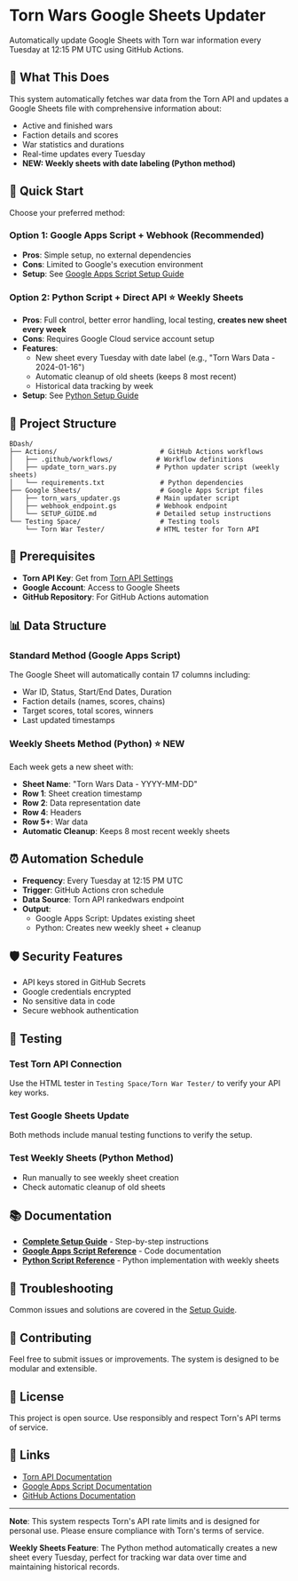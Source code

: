 # Torn Wars Google Sheets Updater

Automatically update Google Sheets with Torn war information every Tuesday at 12:15 PM UTC using GitHub Actions.

## 🎯 What This Does

This system automatically fetches war data from the Torn API and updates a Google Sheets file with comprehensive information about:
- Active and finished wars
- Faction details and scores
- War statistics and durations
- Real-time updates every Tuesday
- **NEW: Weekly sheets with date labeling (Python method)**

## 🚀 Quick Start

Choose your preferred method:

### Option 1: Google Apps Script + Webhook (Recommended)
- **Pros**: Simple setup, no external dependencies
- **Cons**: Limited to Google's execution environment
- **Setup**: See [Google Apps Script Setup Guide](Google%20Sheets/SETUP_GUIDE.md#option-1-google-apps-script--webhook-recommended)

### Option 2: Python Script + Direct API ⭐ **Weekly Sheets**
- **Pros**: Full control, better error handling, local testing, **creates new sheet every week**
- **Cons**: Requires Google Cloud service account setup
- **Features**: 
  - New sheet every Tuesday with date label (e.g., "Torn Wars Data - 2024-01-16")
  - Automatic cleanup of old sheets (keeps 8 most recent)
  - Historical data tracking by week
- **Setup**: See [Python Setup Guide](Google%20Sheets/SETUP_GUIDE.md#option-2-python-script--direct-api-weekly-sheets)

## 📁 Project Structure

```
BDash/
├── Actions/                          # GitHub Actions workflows
│   ├── .github/workflows/           # Workflow definitions
│   ├── update_torn_wars.py          # Python updater script (weekly sheets)
│   └── requirements.txt              # Python dependencies
├── Google Sheets/                    # Google Apps Script files
│   ├── torn_wars_updater.gs         # Main updater script
│   ├── webhook_endpoint.gs          # Webhook endpoint
│   └── SETUP_GUIDE.md               # Detailed setup instructions
└── Testing Space/                    # Testing tools
    └── Torn War Tester/             # HTML tester for Torn API
```

## 🔧 Prerequisites

- **Torn API Key**: Get from [Torn API Settings](https://www.torn.com/preferences.php#tab=api)
- **Google Account**: Access to Google Sheets
- **GitHub Repository**: For GitHub Actions automation

## 📊 Data Structure

### Standard Method (Google Apps Script)
The Google Sheet will automatically contain 17 columns including:
- War ID, Status, Start/End Dates, Duration
- Faction details (names, scores, chains)
- Target scores, total scores, winners
- Last updated timestamps

### Weekly Sheets Method (Python) ⭐ **NEW**
Each week gets a new sheet with:
- **Sheet Name**: "Torn Wars Data - YYYY-MM-DD"
- **Row 1**: Sheet creation timestamp
- **Row 2**: Data representation date
- **Row 4**: Headers
- **Row 5+**: War data
- **Automatic Cleanup**: Keeps 8 most recent weekly sheets

## ⏰ Automation Schedule

- **Frequency**: Every Tuesday at 12:15 PM UTC
- **Trigger**: GitHub Actions cron schedule
- **Data Source**: Torn API rankedwars endpoint
- **Output**: 
  - Google Apps Script: Updates existing sheet
  - Python: Creates new weekly sheet + cleanup

## 🛡️ Security Features

- API keys stored in GitHub Secrets
- Google credentials encrypted
- No sensitive data in code
- Secure webhook authentication

## 🧪 Testing

### Test Torn API Connection
Use the HTML tester in `Testing Space/Torn War Tester/` to verify your API key works.

### Test Google Sheets Update
Both methods include manual testing functions to verify the setup.

### Test Weekly Sheets (Python Method)
- Run manually to see weekly sheet creation
- Check automatic cleanup of old sheets

## 📚 Documentation

- **[Complete Setup Guide](Google%20Sheets/SETUP_GUIDE.md)** - Step-by-step instructions
- **[Google Apps Script Reference](Google%20Sheets/torn_wars_updater.gs)** - Code documentation
- **[Python Script Reference](Actions/update_torn_wars.py)** - Python implementation with weekly sheets

## 🚨 Troubleshooting

Common issues and solutions are covered in the [Setup Guide](Google%20Sheets/SETUP_GUIDE.md#troubleshooting).

## 🤝 Contributing

Feel free to submit issues or improvements. The system is designed to be modular and extensible.

## 📄 License

This project is open source. Use responsibly and respect Torn's API terms of service.

## 🔗 Links

- [Torn API Documentation](https://api.torn.com/)
- [Google Apps Script Documentation](https://developers.google.com/apps-script)
- [GitHub Actions Documentation](https://docs.github.com/en/actions)

---

**Note**: This system respects Torn's API rate limits and is designed for personal use. Please ensure compliance with Torn's terms of service.

**Weekly Sheets Feature**: The Python method automatically creates a new sheet every Tuesday, perfect for tracking war data over time and maintaining historical records.
